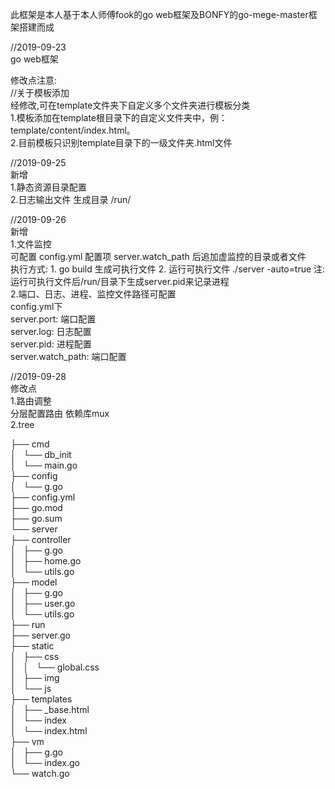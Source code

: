 此框架是本人基于本人师傅fook的go web框架及BONFY的go-mege-master框架搭建而成

//2019-09-23  
go web框架  


修改点注意:  
//关于模板添加  
经修改,可在template文件夹下自定义多个文件夹进行模板分类  
1.模板添加在template根目录下的自定义文件夹中，例：template/content/index.html。  
2.目前模板只识别template目录下的一级文件夹.html文件  


//2019-09-25  
新增  
1.静态资源目录配置  
2.日志输出文件 生成目录 /run/  

//2019-09-26  
新增  
1.文件监控  
    可配置 config.yml 配置项 server.watch_path 后追加虚监控的目录或者文件  
    执行方式: 1. go build 生成可执行文件 2. 运行可执行文件 ./server -auto=true  注:运行可执行文件后/run/目录下生成server.pid来记录进程  
2.端口、日志、进程、监控文件路径可配置  
    config.yml下  
    server.port:       端口配置  
    server.log:        日志配置  
    server.pid:        进程配置  
    server.watch_path: 端口配置  

//2019-09-28  
修改点  
1.路由调整  
    分层配置路由 依赖库mux  
2.tree  

├── cmd  
│   └── db_init  
│       └── main.go  
├── config  
│   └── g.go  
├── config.yml  
├── go.mod  
├── go.sum  
└── server  
    ├── controller  
    │   ├── g.go  
    │   ├── home.go  
    │   └── utils.go  
    ├── model  
    │   ├── g.go  
    │   ├── user.go  
    │   └── utils.go  
    ├── run  
    ├── server.go  
    ├── static  
    │   ├── css  
    │   │   └── global.css  
    │   ├── img  
    │   └── js  
    ├── templates  
    │   ├── _base.html  
    │   └── index  
    │       └── index.html  
    ├── vm  
    │   ├── g.go  
    │   └── index.go  
    └── watch.go  
